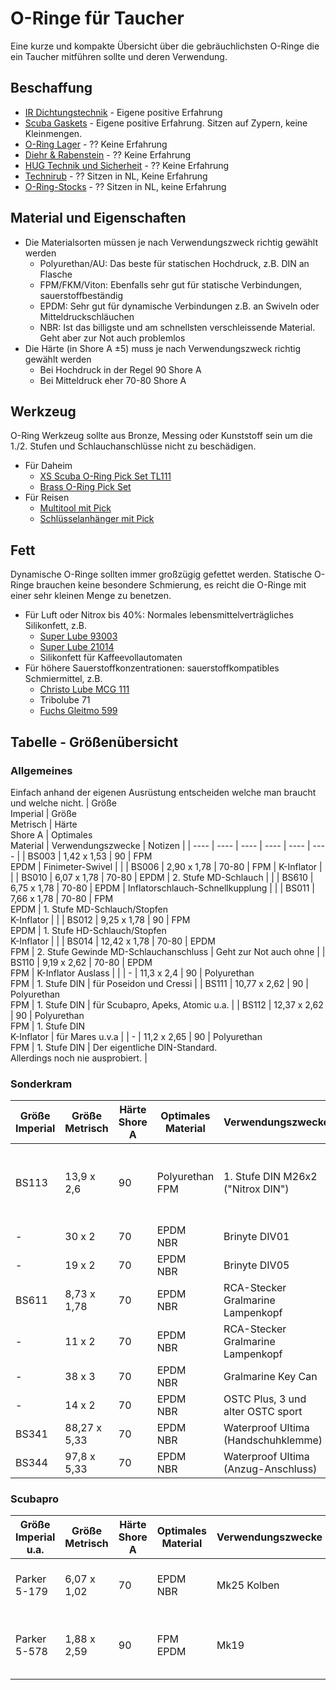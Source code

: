 O-Ringe für Taucher
===
Eine kurze und kompakte Übersicht über die gebräuchlichsten O-Ringe die ein Taucher mitführen sollte und deren Verwendung.

## Beschaffung
* [IR Dichtungstechnik](https://www.ir-dichtungstechnik.de) - Eigene positive Erfahrung
* [Scuba Gaskets](https://scubagaskets.com) - Eigene positive Erfahrung. Sitzen auf Zypern, keine Kleinmengen.
* [O-Ring Lager](https://www.o-ring-lager.de) - ?? Keine Erfahrung
* [Diehr & Rabenstein](https://www.diehr-rabenstein.de/Dichtungstechnik/O-Ringe) - ?? Keine Erfahrung
* [HUG Technik und Sicherheit](https://www.hug-technik.com/o-ringe.html) - ?? Keine Erfahrung
* [Technirub](https://www.technirub.de/o-ringe-onlineshop.html) - ?? Sitzen in NL, Keine Erfahrung
* [O-Ring-Stocks](https://www.o-ring-stocks.eu/de/) - ?? Sitzen in NL, keine Erfahrung

## Material und Eigenschaften
* Die Materialsorten müssen je nach Verwendungszweck richtig gewählt werden
  * Polyurethan/AU: Das beste für statischen Hochdruck, z.B. DIN an Flasche
  * FPM/FKM/Viton: Ebenfalls sehr gut für statische Verbindungen, sauerstoffbeständig
  * EPDM: Sehr gut für dynamische Verbindungen z.B. an Swiveln oder Mitteldruckschläuchen
  * NBR: Ist das billigste und am schnellsten verschleissende Material. Geht aber zur Not auch problemlos
* Die Härte (in Shore A ±5) muss je nach Verwendungszweck richtig gewählt werden
  * Bei Hochdruck in der Regel 90 Shore A
  * Bei Mitteldruck eher 70-80 Shore A

## Werkzeug
O-Ring Werkzeug sollte aus Bronze, Messing oder Kunststoff sein um die 1./2. Stufen und Schlauchanschlüsse nicht zu beschädigen.
* Für Daheim
  * [XS Scuba O-Ring Pick Set TL111](https://www.xsscuba.com/tools/o-ring-pick-set)
  * [Brass O-Ring Pick Set](https://scuba-clinic-tools.com/collections/general-scuba/products/brass-o-ring-pick-set-2-pcs)
* Für Reisen
  * [Multitool mit Pick](<https://www.divesupport.de/thumbnail/e5/69/82/1627845505/314_1_1280x1280.jpg>)
  * [Schlüsselanhänger mit Pick](<https://m.media-amazon.com/images/I/51IPXJGJuXL._AC_SL1024_.jpg>)

## Fett
Dynamische O-Ringe sollten immer großzügig gefettet werden. Statische O-Ringe brauchen keine besondere Schmierung, es reicht die O-Ringe mit einer sehr kleinen Menge zu benetzen.
* Für Luft oder Nitrox bis 40%: Normales lebensmittelverträgliches Silikonfett, z.B.
  * [Super Lube 93003](https://www.amazon.de/dp/B07CFS31M8)
  * [Super Lube 21014](https://www.amazon.de/dp/B007UU9JMS)
  * Silikonfett für Kaffeevollautomaten
* Für höhere Sauerstoffkonzentrationen: sauerstoffkompatibles Schmiermittel, z.B.
  * [Christo Lube MCG 111](https://www.divesupport.de/christo-lube-mcg-111/1800110)
  * Tribolube 71
  * [Fuchs Gleitmo 599](https://www.fuchs.com/de/de/produkt/product/148120-GLEITMO-599/)

<div style="page-break-after: always"></div>

## Tabelle - Größenübersicht
### Allgemeines
Einfach anhand der eigenen Ausrüstung entscheiden welche man braucht und welche nicht.
| Größe<br/>Imperial | Größe<br/>Metrisch | Härte<br/>Shore A | Optimales<br/>Material | Verwendungszwecke                              | Notizen                                                                                              |
| ----               | ----               | ----              | ----                   | ----                                           | ----                                                                                                 |
| BS003              | 1,42 x 1,53        | 90                | FPM<br/>EPDM           | Finimeter-Swivel                               |                                                                                                      |
| BS006              | 2,90 x 1,78        | 70-80             | FPM                    | K-Inflator                                     |                                                                                                      |
| BS010              | 6,07 x 1,78        | 70-80             | EPDM                   | 2. Stufe MD-Schlauch                           |                                                                                                      |
| BS610              | 6,75 x 1,78        | 70-80             | EPDM                   | Inflatorschlauch-Schnellkupplung               |                                                                                                      |
| BS011              | 7,66 x 1,78        | 70-80             | FPM<br/>EPDM           | 1. Stufe MD-Schlauch/Stopfen<br/>K-Inflator    |                                                                                                      |
| BS012              | 9,25 x 1,78        | 90                | FPM<br/>EPDM           | 1. Stufe HD-Schlauch/Stopfen<br/>K-Inflator    |                                                                                                      |
| BS014              | 12,42 x 1,78       | 70-80             | EPDM<br/>FPM           | 2. Stufe Gewinde MD-Schlauchanschluss          | Geht zur Not auch ohne                                                                               |
| BS110              | 9,19 x 2,62        | 70-80             | EPDM<br/>FPM           | K-Inflator Auslass                             |                                                                                                      |
| -                  | 11,3 x 2,4         | 90                | Polyurethan<br/>FPM    | 1. Stufe DIN                                   | für Poseidon und Cressi                                                                              |
| BS111              | 10,77 x 2,62       | 90                | Polyurethan<br/>FPM    | 1. Stufe DIN                                   | für Scubapro, Apeks, Atomic u.a.                                                                     |
| BS112              | 12,37 x 2,62       | 90                | Polyurethan<br/>FPM    | 1. Stufe DIN<br/>K-Inflator                    | für Mares u.v.a                                                                                      |
| -                  | 11,2 x 2,65        | 90                | Polyurethan<br/>FPM    | 1. Stufe DIN                                   | Der eigentliche DIN-Standard.<br/>Allerdings noch nie ausprobiert.                                   |

### Sonderkram
| Größe<br/>Imperial | Größe<br/>Metrisch | Härte<br/>Shore A | Optimales<br/>Material | Verwendungszwecke                              | Notizen                                                                                              |
| ----               | ----               | ----              | ----                   | ----                                           | ----                                                                                                 |
| BS113              | 13,9 x 2,6         | 90                | Polyurethan<br/>FPM    | 1. Stufe DIN M26x2 ("Nitrox DIN")              | nur für M26 Nitrox-DIN innerhalb EU                                                                  |
| -                  | 30 x 2             | 70                | EPDM<br/>NBR           | Brinyte DIV01                                  |                                                                                                      |
| -                  | 19 x 2             | 70                | EPDM<br/>NBR           | Brinyte DIV05                                  |                                                                                                      |
| BS611              | 8,73 x 1,78        | 70                | EPDM<br/>NBR           | RCA-Stecker Gralmarine Lampenkopf              |                                                                                                      |
| -                  | 11 x 2             | 70                | EPDM<br/>NBR           | RCA-Stecker Gralmarine Lampenkopf              |                                                                                                      |
| -                  | 38 x 3             | 70                | EPDM<br/>NBR           | Gralmarine Key Can                             |                                                                                                      |
| -                  | 14 x 2             | 70                | EPDM<br/>NBR           | OSTC Plus, 3 und alter OSTC sport              |                                                                                                      |
| BS341              | 88,27 x 5,33       | 70                | EPDM<br/>NBR           | Waterproof Ultima (Handschuhklemme)            |                                                                                                      |
| BS344              | 97,8 x 5,33        | 70                | EPDM<br/>NBR           | Waterproof Ultima (Anzug-Anschluss)            |                                                                                                      |

### Scubapro
| Größe<br/>Imperial u.a. | Größe<br/>Metrisch | Härte<br/>Shore A | Optimales<br/>Material | Verwendungszwecke                         | Scubapro Art.Nr. | Notizen                                                                           |
| ----                    | ----               | ----              | ----                   | ----                                      | ----             | ----                                                                              |
| Parker 5-179            | 6,07 x 1,02        | 70                | EPDM<br/>NBR           | Mk25 Kolben                               | 01.050.360       | 6,0 x 1,0 mm geht als Ersatz                                                      |
| Parker 5-578            | 1,88 x 2,59        | 90                | FPM<br/>EPDM           | Mk19                                      | 01.050.317       | 1,905 x 2,59 mm geht als Ersatz                                                   |

[//]: # (Kommentar)